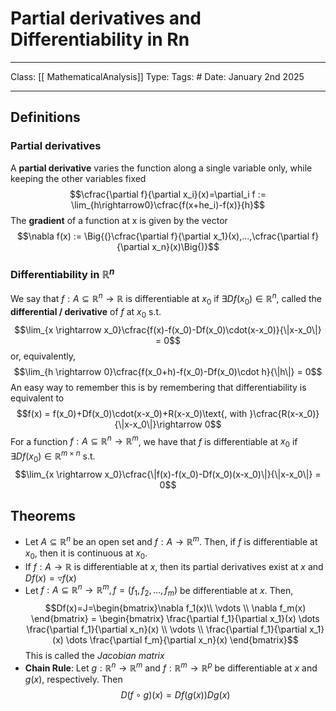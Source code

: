 # Partial derivatives and Differentiability in Rn
___
Class: [[ MathematicalAnalysis]]
Type: 
Tags: # 
Date: January 2nd 2025
___
## Definitions
### Partial derivatives 
A **partial derivative** varies the function along a single variable only, while keeping the other variables fixed 
$$\cfrac{\partial f}{\partial x_i}(x)=\partial_i f := \lim_{h\rightarrow0}\cfrac{f(x+he_i)-f(x)}{h}$$
The **gradient** of a function at x is given by the vector $$\nabla f(x) := \Big{(}\cfrac{\partial f}{\partial x_1}(x),...,\cfrac{\partial f}{\partial x_n}(x)\Big{)}$$
### Differentiability in $\mathbb{R}^n$
We say that $f:A\subseteq\mathbb{R}^n\rightarrow\mathbb{R}$ is differentiable at $x_0$ if $\exists Df(x_0)\in \mathbb{R}^n$, called the **differential / derivative** of $f$ at $x_0$ s.t. $$\lim_{x \rightarrow x_0}\cfrac{f(x)-f(x_0)-Df(x_0)\cdot(x-x_0)}{\|x-x_0\|} = 0$$ or, equivalently, $$\lim_{h \rightarrow 0}\cfrac{f(x_0+h)-f(x_0)-Df(x_0)\cdot h}{\|h\|} = 0$$
An easy way to remember this is by remembering that differentiability is equivalent to $$f(x) = f(x_0)+Df(x_0)\cdot(x-x_0)+R(x-x_0)\text{, with }\cfrac{R(x-x_0)}{\|x-x_0\|}\rightarrow 0$$
For a function $f : A \subseteq\mathbb{R}^n \rightarrow \mathbb{R}^m$, we have that $f$ is differentiable at $x_0$ if $\exists Df(x_0) \in \mathbb{R}^{m\times n}$ s.t. $$\lim_{x \rightarrow x_0}\cfrac{\|f(x)-f(x_0)-Df(x_0)(x-x_0)\|}{\|x-x_0\|} = 0$$
## Theorems 
- Let $A \subseteq \mathbb{R}^n$ be an open set and $f : A \rightarrow \mathbb{R}^m$. Then, if $f$ is differentiable at $x_0$, then it is continuous at $x_0$.
- If $f:A\rightarrow \mathbb{R}$ is differentiable at $x$, then its partial derivatives exist at $x$ and $Df(x)=\triangledown f(x)$ 
- Let $f:A \subseteq \mathbb{R}^n \rightarrow \mathbb{R}^m, f = (f_1, f_2,...,f_m)$ be differentiable at $x$. Then, $$Df(x)=J=\begin{bmatrix}\nabla f_1(x)\\ \vdots \\ \nabla f_m(x) \end{bmatrix} = \begin{bmatrix} \frac{\partial f_1}{\partial x_1}(x) \dots \frac{\partial f_1}{\partial x_n}(x) \\ \vdots \\ \frac{\partial f_1}{\partial x_1}(x) \dots \frac{\partial f_m}{\partial x_n}(x) \end{bmatrix}$$ This is called the *Jacobian matrix*
- **Chain Rule**: Let $g : \mathbb{R}^n \rightarrow \mathbb{R}^m$ and $f : \mathbb{R}^m \rightarrow \mathbb{R}^p$ be differentiable at $x$ and $g(x)$, respectively. Then $$D(f \circ g)(x) = Df(g(x))Dg(x)$$